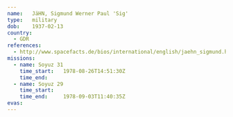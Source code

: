 ```yaml
---
name:	JäHN, Sigmund Werner Paul 'Sig'
type:	military
dob:	1937-02-13
country:
  - GDR
references:
  - http://www.spacefacts.de/bios/international/english/jaehn_sigmund.htm
missions:
  - name: Soyuz 31
    time_start:   1978-08-26T14:51:30Z
    time_end:     
  - name: Soyuz 29
    time_start:   
    time_end:     1978-09-03T11:40:35Z
evas:
---
```

